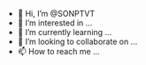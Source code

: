 - 👋 Hi, I’m @SONPTVT
- 👀 I’m interested in ...
- 🌱 I’m currently learning ...
- 💞️ I’m looking to collaborate on ...
- 📫 How to reach me ...

<!---
SONPTVT/SONPTVT is a ✨ special ✨ repository because its `README.md` (this file) appears on your GitHub profile.
You can click the Preview link to take a look at your changes.
--->
